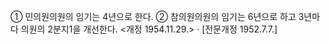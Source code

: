 ① 민의원의원의 임기는 4년으로 한다.
② 참의원의원의 임기는 6년으로 하고 3년마다 의원의 2분지1을 개선한다. <개정 1954.11.29.>
· [전문개정 1952.7.7.]
